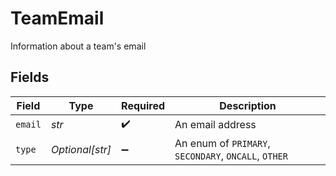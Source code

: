 # TeamEmail

Information about a team's email


## Fields

| Field                                                | Type                                                 | Required                                             | Description                                          |
| ---------------------------------------------------- | ---------------------------------------------------- | ---------------------------------------------------- | ---------------------------------------------------- |
| `email`                                              | *str*                                                | :heavy_check_mark:                                   | An email address                                     |
| `type`                                               | *Optional[str]*                                      | :heavy_minus_sign:                                   | An enum of `PRIMARY`, `SECONDARY`, `ONCALL`, `OTHER` |